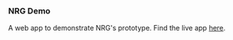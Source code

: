 ### NRG Demo
A web app to demonstrate NRG's prototype. Find the live app [here](https://share.streamlit.io/thomasbreydo/nrg-demo/app.py).
